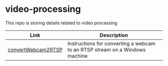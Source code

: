# video-processing
This repo is storing details related to video processing

| Link | Description |
| -------- | -------- |
| [convertWebcam2RTSP](./convertWebcam2RTSP.md) | Instructions for converting a webcam to an RTSP stream on a Windows machine |
